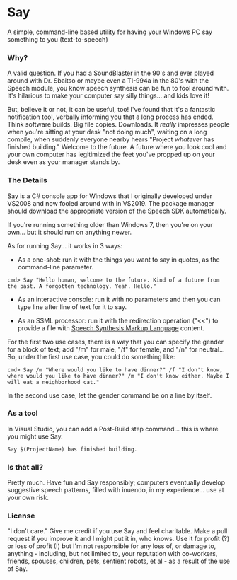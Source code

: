 # Say
A simple, command-line based utility for having your Windows PC say something to you (text-to-speech)

### Why?
A valid question. If you had a SoundBlaster in the 90's and ever played around with Dr. Sbaitso or maybe even a TI-994a in the 80's with the Speech module,
you know speech synthesis can be fun to fool around with. It's hilarious to make your computer say silly things... and kids love it!

But, believe it or not, it can be useful, too! I've found that it's a fantastic notification tool, verbally informing you that a long process has ended.
Think software builds. Big file copies. Downloads. It _really_ impresses people when you're sitting at your desk "not doing much", waiting on a long compile,
when suddenly everyone nearby hears "Project _whatever_ has finished building." Welcome to the future. A future where you look cool and your own computer
has legitimized the feet you've propped up on your desk even as your manager stands by.

### The Details
Say is a C# console app for Windows that I originally developed under VS2008 and now fooled around with in VS2019. The package manager should download the
appropriate version of the Speech SDK automatically.

If you're running something older than Windows 7, then you're on your own... but it should run on anything newer.

As for running Say... it works in 3 ways:

- As a one-shot: run it with the things you want to say in quotes, as the command-line parameter.
```
cmd> Say "Hello human, welcome to the future. Kind of a future from the past. A forgotten technology. Yeah. Hello."
```

- As an interactive console: run it with no parameters and then you can type line after line of text for it to say.

- As an SSML processor: run it with the redirection operation ("<<") to provide a file with [Speech Synthesis Markup Language](https://en.wikipedia.org/wiki/Speech_Synthesis_Markup_Language) content.

For the first two use cases, there is a way that you can specify the gender for a block of text; add "/m" for male, "/f" for female, and "/n" for neutral...
So, under the first use case, you could do something like:
```
cmd> Say /m "Where would you like to have dinner?" /f "I don't know, where would you like to have dinner?" /m "I don't know either. Maybe I will eat a neighborhood cat."
```

In the second use case, let the gender command be on a line by itself.

### As a tool
In Visual Studio, you can add a Post-Build step command... this is where you might use Say.
```
Say $(ProjectName) has finished building.
```

### Is that all?
Pretty much. Have fun and Say responsibly; computers eventually develop suggestive speech patterns, filled with inuendo, in my experience... use at your own risk.

### License
"I don't care." Give me credit if you use Say and feel charitable. Make a pull request if you improve it and I might put it in, who knows. Use it for profit (?)
or loss of profit (!) but I'm not responsible for any loss of, or damage to, anything - including, but not limited to, your reputation with co-workers, friends,
spouses, children, pets, sentient robots, et al - as a result of the use of Say.
